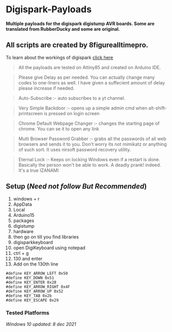 # Digispark-Payloads
**Multiple payloads for the digispark digistump AVR boards. Some are translated from RubberDucky and some are original.**
## All scripts are created by 8figurealltimepro.
To learn about the workings of digispark [click here](https://null-byte.wonderhowto.com/how-to/run-usb-rubber-ducky-scripts-super-inexpensive-digispark-board-0198484/)
> All the payloads are tested on Attiny85 and created on Arduino IDE.

> Please give Delay as per needed. You can actually change many codes to one-liners as well. I have given a suffecient amount of delay please increase if needed.

> Auto-Subscribe :- auto subscribes to a yt channel.

> Very Simple Backdoor :- opens up a simple admin cmd when alt-shift-printscreen is pressed on login screen

> Chrome Default Webpage Changer :- changes the starting page of chrome. You can se it to open any link

> Multi Browser Password Grabber :- grabs all the passwords of all web browsers and sends it to you. Don't worry its not mimikatz or anything of such sort. It uses nirsoft password recovery utility.

> Eternal Lock :- Keeps on locking Windows even if a restart is done. Basically the person won't be able to work. A deadly prank! indeed. It's a true IZANAMI

## Setup (*Need not follow But Recommended*)
1. windows + r
2. AppData
3. Local
4. Arduino15
5. packages
6. digistump
7. hardware
8. then go on till you find libraries
9. digisparkkeyboard
10. open DigiKeyboard using notepad
11. ctrl + g
12. 130 and enter
13. Add on the 130th line

````
#define KEY_ARROW_LEFT 0x50
#define KEY_DOWN 0x51
#define KEY_ENTER 0x28
#define KEY_ARROW_RIGHT 0x4F
#define KEY_ARROW_UP 0x52
#define KEY_TAB 0x2b
#define KEY_ESCAPE 0x29

````

### Tested Platforms
*Windows 10 updated: 8 dec 2021*
